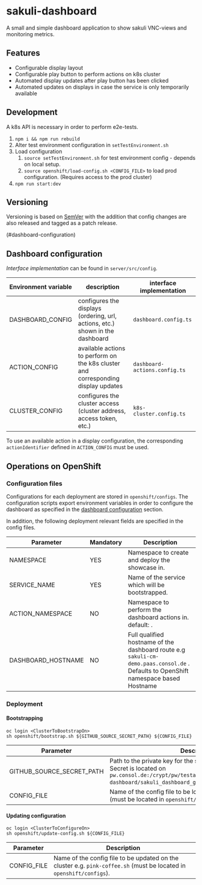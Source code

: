 # sakuli-dashboard
A small and simple dashboard application to show sakuli VNC-views and monitoring metrics. 

## Features
* Configurable display layout
* Configurable play button to perform actions on k8s cluster
* Automated display updates after play button has been clicked
* Automated updates on displays in case the service is only temporarily available

## Development
A k8s API is necessary in order to perform e2e-tests.

1. `npm i && npm run rebuild`
1. Alter test environment configuration in `setTestEnvironment.sh`
1. Load configuration  
    1. `source setTestEnvironment.sh` for test environment config - depends on local setup.  
    1. `source openshift/load-config.sh <CONFIG_FILE>` to load prod configuration. (Requires access to the prod cluster)
1. `npm run start:dev`

## Versioning
Versioning is based on [SemVer](https://semver.org/) with the addition that config changes are also released and tagged
as a patch release.

(#dashboard-configuration)
## Dashboard configuration
_Interface implementation_ can be found in `server/src/config`. 

| Environment variable | description                                                                       | interface implementation      |
|----------------------|-----------------------------------------------------------------------------------|-------------------------------|
| DASHBOARD_CONFIG     | configures the displays (ordering, url, actions, etc.) shown in the dashboard     | `dashboard.config.ts`         |
| ACTION_CONFIG        | available actions to perform on the k8s cluster and corresponding display updates | `dashboard-actions.config.ts` |
| CLUSTER_CONFIG       | configures the cluster access (cluster address, access token, etc.)               | `k8s-cluster.config.ts`       |

To use an available action in a display configuration, the corresponding `actionIdentifier` defined in `ACTION_CONFIG` must be used.

## Operations on OpenShift
### Configuration files
Configurations for each deployment are stored in `openshift/configs`. The configuration scripts export environment
variables in order to configure the dashboard as specified in the [dashboard configuration](#dashboard-configuration)
section.

In addition, the following deployment relevant fields are specified in the config files. 

| Parameter          | Mandatory | Description                                                                                                                         |
|--------------------|-----------|-------------------------------------------------------------------------------------------------------------------------------------|
| NAMESPACE          | YES       | Namespace to create and deploy the showcase in.                                                                                     |
| SERVICE_NAME       | YES       | Name of the service which will be bootstrapped.                                                                                     |
| ACTION_NAMESPACE   | NO        | Namespace to perform the dashboard actions in. default: <NAMESPACE>.                                                                |
| DASHBOARD_HOSTNAME | NO        | Full qualified hostname of the dashboard route e.g `sakuli-cm-demo.paas.consol.de` . Defaults to OpenShift namespace based Hostname |  

### Deployment
#### Bootstrapping
```shell script
oc login <ClusterToBootstrapOn>
sh openshift/bootstrap.sh ${GITHUB_SOURCE_SECRET_PATH} ${CONFIG_FILE}
```
| Parameter                 | Description                                                                                                                                                               |
|---------------------------|---------------------------------------------------------------------------------------------------------------------------------------------------------------------------|
| GITHUB_SOURCE_SECRET_PATH | Path to the private key for the ssh github source secret. Secret is located on `pw.consol.de:/crypt/pw/testautomatisierung/sakuli/sakuli-dashboard/sakuli_dashboard_git`. |
| CONFIG_FILE               | Name of the config file to be loaded e.g. `pink-coffee.sh` (must be located in `openshift/configs`).                                                                      | 

#### Updating configuration
```shell script
oc login <ClusterToConfigureOn>
sh openshift/update-config.sh ${CONFIG_FILE}
```
| Parameter    | Description                                                                                                           |
|--------------|-----------------------------------------------------------------------------------------------------------------------|
| CONFIG_FILE  | Name of the config file to be updated on the cluster e.g. `pink-coffee.sh` (must be located in `openshift/configs`).  |